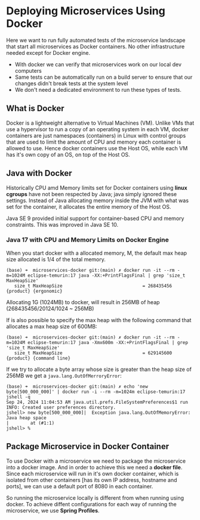 # Deploying Microservices Using Docker

Here we want to run fully automated tests of the microservice landscape that start all microservices as Docker containers.
No other infrastructure needed except for Docker engine.
- With docker we can verify that microservices work on our local dev computers
- Same tests can be automatically run on a build server to ensure that our changes didn't break tests at the system level
- We don't need a dedicated environment to run these types of tests.

## What is Docker
Docker is a lightweight alternative to Virtual Machines (VM). Unlike VMs that use a hypervisor to run a copy of an operating system in each VM,
docker containers are just namespaces (containers) in Linux with control groups that are used to limit the amount of CPU and memory each container is allowed to use.
Hence docker containers use the Host OS, while each VM has it's own copy of an OS, on top of the Host OS.

## Java with Docker
Historically CPU amd Memory limits set for Docker containers using **linux cgroups** have not been respected by Java; java simply ignored these settings.
Instead of Java allocating memory inside the JVM with what was set for the container, it allocates the entire memory of the Host OS. 

Java SE 9 provided initial support for container-based CPU and memory constraints. This was improved in Java SE 10.

### Java 17 with CPU and Memory Limits on Docker Engine
When you start docker with a allocated memory, M, the default max heap size allocated is 1/4 of the total memory. 
```shell
(base) ➜  microservices-docker git:(main) ✗ docker run -it --rm -m=1024M eclipse-temurin:17 java -XX:+PrintFlagsFinal | grep 'size_t MaxHeapSize'
   size_t MaxHeapSize                              = 268435456                                 {product} {ergonomic}
```
Allocating 1G (1024MB) to docker, will result in 256MB of heap (268435456/20124/1024 ~ 256MB)

If is also possible to specify the max heap with the following command that allocates a max heap size of 600MB:
```shell
(base) ➜  microservices-docker git:(main) ✗ docker run -it --rm -m=1024M eclipse-temurin:17 java -Xmx600m -XX:+PrintFlagsFinal | grep 'size_t MaxHeapSize'
   size_t MaxHeapSize                              = 629145600                                 {product} {command line}
```
If we try to allocate a byte array whose size is greater than the heap size of 256MB we get a `java.lang.OutOfMerroryError`:
```shell
(base) ➜  microservices-docker git:(main) ✗ echo 'new byte[500_000_000]' | docker run -i --rm -m=1024m eclipse-temurin:17 jshell -q
Sep 24, 2024 11:04:53 AM java.util.prefs.FileSystemPreferences$1 run
INFO: Created user preferences directory.
jshell> new byte[500_000_000]|  Exception java.lang.OutOfMemoryError: Java heap space
|        at (#1:1)
jshell> %  
```

## Package Microservice in Docker Container
To use Docker with a microservice we need to package the microservice into a docker image. And in order to achieve this we need a **docker file**.
Since each microservice will run in it's own docker container, which is isolated from other containers [has its own IP address, hostname and ports],
we can use a default port of 8080 in each container.

So running the microservice locally is different from when running using docker. To achieve diffent configurations for each way of running the 
microservice, we use **Spring Profiles**.